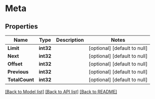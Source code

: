 # Meta

## Properties
Name | Type | Description | Notes
------------ | ------------- | ------------- | -------------
**Limit** | **int32** |  | [optional] [default to null]
**Next** | **int32** |  | [optional] [default to null]
**Offset** | **int32** |  | [optional] [default to null]
**Previous** | **int32** |  | [optional] [default to null]
**TotalCount** | **int32** |  | [optional] [default to null]

[[Back to Model list]](../README.md#documentation-for-models) [[Back to API list]](../README.md#documentation-for-api-endpoints) [[Back to README]](../README.md)


